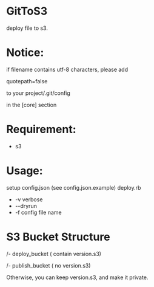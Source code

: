 GitToS3
============  

deploy file to s3. 

Notice:
============

if filename contains utf-8 characters, please add  

quotepath=false  

to your  project/.git/config    

in the [core]  section


Requirement:
============

* s3

Usage:
============
setup config.json  (see config.json.example)
deploy.rb   

* -v verbose
* --dryrun   
*  -f  config file name

S3  Bucket  Structure
=================  

/- deploy_bucket ( contain version.s3)

/- publish_bucket ( no version.s3) 

Otherwise, you can keep version.s3, and make it private.

